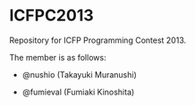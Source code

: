 ICFPC2013
=========

Repository for ICFP Programming Contest 2013.

The member is as follows:

- @nushio (Takayuki Muranushi)

- @fumieval (Fumiaki Kinoshita)